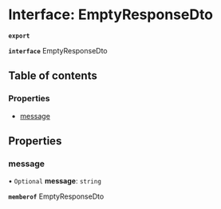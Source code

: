 # Interface: EmptyResponseDto

**`export`**

**`interface`** EmptyResponseDto

## Table of contents

### Properties

- [message](EmptyResponseDto.md#message)

## Properties

### <a id="message" name="message"></a> message

• `Optional` **message**: `string`

**`memberof`** EmptyResponseDto
